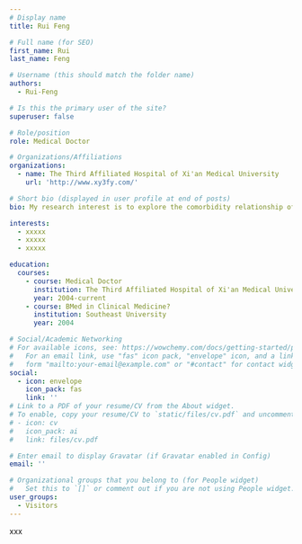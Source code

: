```yaml
---
# Display name
title: Rui Feng

# Full name (for SEO)
first_name: Rui
last_name: Feng

# Username (this should match the folder name)
authors:
  - Rui-Feng

# Is this the primary user of the site?
superuser: false

# Role/position
role: Medical Doctor

# Organizations/Affiliations
organizations:
  - name: The Third Affiliated Hospital of Xi'an Medical University
    url: 'http://www.xy3fy.com/'

# Short bio (displayed in user profile at end of posts)
bio: My research interest is to explore the comorbidity relationship of diseases based on complex networks and to find new combination markers, and has constructed multiple biomarker databases and prediction models.

interests:
  - xxxxx
  - xxxxx
  - xxxxx

education:
  courses:
    - course: Medical Doctor
      institution: The Third Affiliated Hospital of Xi'an Medical University
      year: 2004-current
    - course: BMed in Clinical Medicine?
      institution: Southeast University
      year: 2004

# Social/Academic Networking
# For available icons, see: https://wowchemy.com/docs/getting-started/page-builder/#icons
#   For an email link, use "fas" icon pack, "envelope" icon, and a link in the
#   form "mailto:your-email@example.com" or "#contact" for contact widget.
social:
  - icon: envelope
    icon_pack: fas
    link: ''
# Link to a PDF of your resume/CV from the About widget.
# To enable, copy your resume/CV to `static/files/cv.pdf` and uncomment the lines below.
# - icon: cv
#   icon_pack: ai
#   link: files/cv.pdf

# Enter email to display Gravatar (if Gravatar enabled in Config)
email: ''

# Organizational groups that you belong to (for People widget)
#   Set this to `[]` or comment out if you are not using People widget.
user_groups:
  - Visitors
---
```


xxx